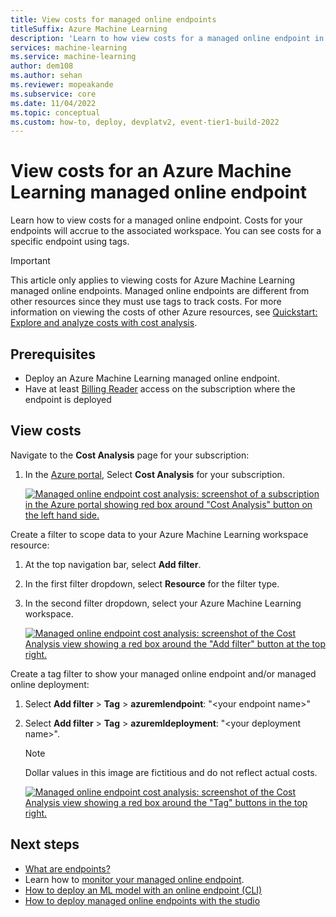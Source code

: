 ```yaml
---
title: View costs for managed online endpoints
titleSuffix: Azure Machine Learning
description: 'Learn to how view costs for a managed online endpoint in Azure Machine Learning.'
services: machine-learning
ms.service: machine-learning
author: dem108
ms.author: sehan
ms.reviewer: mopeakande
ms.subservice: core
ms.date: 11/04/2022
ms.topic: conceptual
ms.custom: how-to, deploy, devplatv2, event-tier1-build-2022
---
```


# View costs for an Azure Machine Learning managed online endpoint

Learn how to view costs for a managed online endpoint. Costs for your endpoints will accrue to the associated workspace. You can see costs for a specific endpoint using tags.

> [!IMPORTANT]
> This article only applies to viewing costs for Azure Machine Learning managed online endpoints. Managed online endpoints are different from other resources since they must use tags to track costs. For more information on viewing the costs of other Azure resources, see [Quickstart: Explore and analyze costs with cost analysis](../cost-management-billing/costs/quick-acm-cost-analysis.md).

## Prerequisites

- Deploy an Azure Machine Learning managed online endpoint.
- Have at least [Billing Reader](../role-based-access-control/role-assignments-portal.md) access on the subscription where the endpoint is deployed

## View costs

Navigate to the **Cost Analysis** page for your subscription:

1. In the [Azure portal](https://portal.azure.com), Select **Cost Analysis** for your subscription.

    [![Managed online endpoint cost analysis: screenshot of a subscription in the Azure portal showing red box around "Cost Analysis" button on the left hand side.](./media/how-to-view-online-endpoints-costs/online-endpoints-cost-analysis.png)](./media/how-to-view-online-endpoints-costs/online-endpoints-cost-analysis.png#lightbox)

Create a filter to scope data to your Azure Machine Learning workspace resource:

1. At the top navigation bar, select **Add filter**.

1. In the first filter dropdown, select **Resource** for the filter type.

1. In the second filter dropdown, select your Azure Machine Learning workspace.

    [![Managed online endpoint cost analysis: screenshot of the Cost Analysis view showing a red box around the "Add filter" button at the top right.](./media/how-to-view-online-endpoints-costs/online-endpoints-cost-analysis-add-filter.png)](./media/how-to-view-online-endpoints-costs/online-endpoints-cost-analysis-add-filter.png#lightbox)

Create a tag filter to show your managed online endpoint and/or managed online deployment:
1. Select **Add filter** > **Tag** > **azuremlendpoint**: "\<your endpoint name>" 
1. Select **Add filter** > **Tag** > **azuremldeployment**: "\<your deployment name>".

    > [!NOTE]
    > Dollar values in this image are fictitious and do not reflect actual costs.

    [![Managed online endpoint cost analysis: screenshot of the Cost Analysis view showing a red box around the "Tag" buttons in the top right.](./media/how-to-view-online-endpoints-costs/online-endpoints-cost-analysis-select-endpoint-deployment.png)](./media/how-to-view-online-endpoints-costs/online-endpoints-cost-analysis-select-endpoint-deployment.png#lightbox)

## Next steps
- [What are endpoints?](concept-endpoints.md)
- Learn how to [monitor your managed online endpoint](./how-to-monitor-online-endpoints.md).
- [How to deploy an ML model with an online endpoint (CLI)](how-to-deploy-online-endpoints.md)
- [How to deploy managed online endpoints with the studio](how-to-use-managed-online-endpoint-studio.md)
